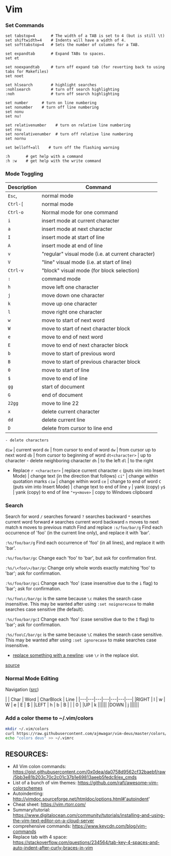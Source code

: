 # Vim

### Set Commands

```vimscript
set tabstop=4       # The width of a TAB is set to 4 (but is still \t)
set shiftwidth=4    # Indents will have a width of 4.
set softtabstop=4   # Sets the number of columns for a TAB.

set expandtab       # Expand TABs to spaces.
set et

set noexpandtab     # turn off expand tab (for reverting back to using tabs for Makefiles)
set noet

set hlsearch        # highlight searches
:nohlsearch         # turn off search highlighting
:noh                # turn off search highlighting

set number      # turn on line numbering
set nonumber    # turn off line numbering
set nonu
set nu!

set relativenumber    # turn on relative line numbering
set rnu
set norelativenumber  # turn off relative line numbering
set nornu

set belloff=all    # turn off the flashing warning

:h       # get help with a command
:h :w    # get help with the write command
```

### Mode Toggling

Description | Command
        --- | ---
`Esc`, | normal mode
`Ctrl-[` | normal mode
`Ctrl-o` | Normal mode for one command
`i` | insert mode at current character
`a` | insert mode at next character
`I` | insert mode at start of line
`A` | insert mode at end of line
`v`  | "regular" visual mode (i.e. at current character)
`V`  | "line" visual mode (i.e. at start of line)
`Ctrl-v` | "block" visual mode  (for block selection)
`:` | command mode
`h` | move left one character
`j` | move down one character
`k` | move up one character
`l` | move right one character
`w` | move to start of next word
`W` | move to start of next character block
`e` | move to end of next word
`E` | move to end of next character block
`b` | move to start of previous word
`B` | move to start of previous character block
`0` | move to start of line
`$` | move to end of line
`gg` | start of document
`G` | end of document
`22gg` | move to line 22
`x` | delete current character
`dd` | delete current line
`D` | delete from cursor to line end
    - delete characters
`diw` | current word
`de` | from cursor to end of word
`dw` | from cursor up to next word
`db` | from cursor to beginning of word
`dt<character>` | up to character
    - delete neighboring character
`dh` | to the left
`dl` | to the right
- Replace
`r <character>` | replace current character
`c` (puts vim into Insert Mode) | change text (in the direction that follows)
`ci"` | change within quotation marks
`ciw` | change within word
`ce` | change to end of word
`C` (puts vim into Insert Mode) | change text to end of line
`y` | yank (copy)
`y$` | yank (copy) to end of line
`"+y<move>` | copy to Windows clipboard

### Search

Search for word
`/` searches forward
`?` searches backward
`*` searches current word forward
`#` searches current word backward
`n` moves to next match
`N` moves to previous match
Find and replace
`:s/foo/bar/g`
Find each occurrence of 'foo' (in the current line only), and replace it with 'bar'.

`:%s/foo/bar/g`
Find each occurrence of 'foo' (in all lines), and replace it with 'bar'.

`:%s/foo/bar/gc`
Change each 'foo' to 'bar', but ask for confirmation first.

`:%s/\<foo\>/bar/gc`
Change only whole words exactly matching 'foo' to 'bar'; ask for confirmation.

`:%s/foo/bar/gci`
Change each 'foo' (case insensitive due to the `i` flag) to 'bar'; ask for confirmation.

`:%s/foo\c/bar/gc` is the same because `\c` makes the search case insensitive.
This may be wanted after using `:set noignorecase` to make searches case sensitive (the default).

`:%s/foo/bar/gcI`
Change each 'foo' (case sensitive due to the `I` flag) to 'bar'; ask for confirmation.

`:%s/foo\C/bar/gc` is the same because `\C` makes the search case sensitive.
This may be wanted after using `:set ignorecase` to make searches case insensitive.

- [replace something with a newline](https://stackoverflow.com/questions/71323/how-to-replace-a-character-by-a-newline-in-vim): use `\r` in the replace slot.

[source](https://vim.fandom.com/wiki/Search_and_replace)

### Normal Mode Editing

Navigation ([src](https://vim.fandom.com/wiki/Moving_around))
    
 
    
    
        
| | Char | Word | CharBlock | Line |
|---|---|---|---|---|---|---|
|RIGHT | l | w | W | e | E | $ |
|LEFT  | h | b | B |   |   | 0 |
|UP    | k ||||||
|DOWN  | j ||||||

### Add a color theme to ~/.vim/colors

```bash
mkdir ~/.vim/colors
curl https://raw.githubusercontent.com/ajmwagar/vim-deus/master/colors/deus.vim > ~/.vim/colors/deus.vim
echo "colors deus" >> ~/.vimrc
```

## RESOURCES:

- All Vim colon commands: https://gist.githubusercontent.com/0x0dea/da0758d9562cf32baebf/raw/5bb3e81b203c70c2c01c37b1e69813aeeb5fedc9/ex_cmds
- List of a bunch of vim themes: https://github.com/rafi/awesome-vim-colorschemes
- Autoindenting: http://vimdoc.sourceforge.net/htmldoc/options.html#'autoindent'
- Cheat sheet: https://vim.rtorr.com/
- Summary/tutorial: https://www.digitalocean.com/community/tutorials/installing-and-using-the-vim-text-editor-on-a-cloud-server
- comprehensive commands: https://www.keycdn.com/blog/vim-commands
- Replace tab with 4 space: https://stackoverflow.com/questions/234564/tab-key-4-spaces-and-auto-indent-after-curly-braces-in-vim
